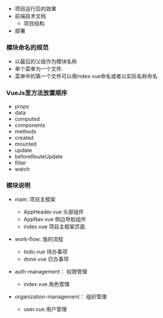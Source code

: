 - 项目运行后的效果
- 前端技术文档
    - 项目结构
- 部署



### 模块命名的规范
- 以最后的父级作为模块名称
- 单个菜单为一个文件
- 菜单中的第一个文件可以用index.vue命名或者以实际名称命名

### VueJs里方法放置顺序
- props
- data
- computed
- components
- methods
- created
- mounted
- update
- beforeRouteUpdate
- filter
- watch

### 模块说明
- main: 项目主框架
    - AppHeader.vue 头部组件
    - AppNav.vue 侧边导航组件
    - index.vue 项目主框架页面
- work-flow: 我的流程
    - todo.vue 待办事项
    - done.vue 已办事项

- auth-management： 权限管理
    - index.vue 角色管理

- organization-management： 组织管理
    - user.vue 用户管理